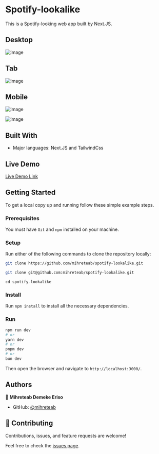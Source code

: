 # Spotify-lookalike

This is a Spotify-looking web app built by Next.JS.

## Desktop
![image](https://github.com/mihreteab/spotify-lookalike/assets/17984259/2386d883-2ff8-4b8e-a758-696fac68154d)




## Tab
![image](https://github.com/mihreteab/spotify-lookalike/assets/17984259/fba36c11-2d4a-4f15-a5a5-ecac055fbea2)




## Mobile

![image](https://github.com/mihreteab/spotify-lookalike/assets/17984259/e0a1c35b-2b80-4ec6-8ccd-17b78ebd2164)

![image](https://github.com/mihreteab/spotify-lookalike/assets/17984259/289ae0dd-adbb-40c8-98a4-a5ecc04dfae4)



## Built With

- Major languages: Next.JS and TailwindCss

## Live Demo

[Live Demo Link](https://spotify-lookalike.vercel.app/)


## Getting Started

To get a local copy up and running follow these simple example steps.

### Prerequisites
You must have `Git` and `npm` installed on your machine.

### Setup
Run either of the following commands to clone the repository locally:
```bash
git clone https://github.com/mihreteab/spotify-lookalike.git
```
```bash
git clone git@github.com:mihreteab/spotify-lookalike.git
```
```
cd spotify-lookalike
```
### Install
Run `npm install` to install all the necessary dependencies.

### Run
```bash
npm run dev
# or
yarn dev
# or
pnpm dev
# or
bun dev
```
Then open the browser and navigate to `http://localhost:3000/`.

## Authors

👤 **Mihreteab Demeke Eriso**

- GitHub: [@mihreteab](https://github.com/mihreteab)
  

## 🤝 Contributing

Contributions, issues, and feature requests are welcome!

Feel free to check the [issues page](../../issues/).
